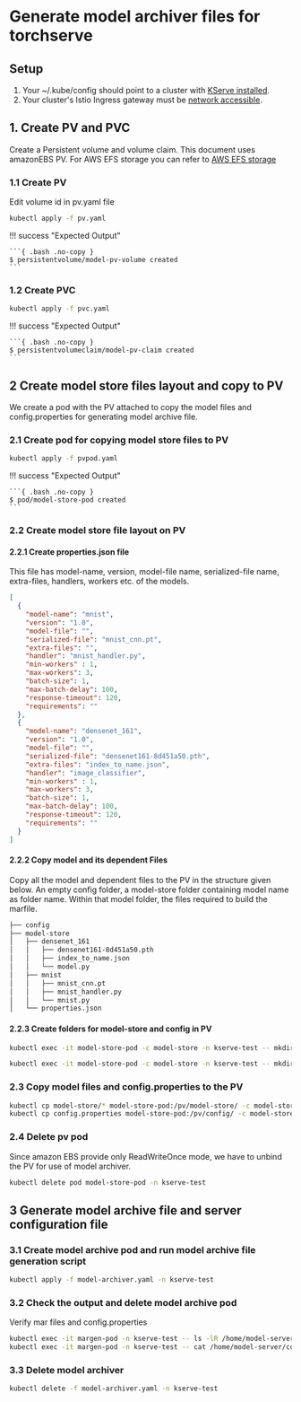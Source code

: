 # Generate model archiver files for torchserve

## Setup

1. Your ~/.kube/config should point to a cluster with [KServe installed](../../../../get_started/README.md#4-Install-kserve).
2. Your cluster's Istio Ingress gateway must be [network accessible](https://istio.io/latest/docs/tasks/traffic-management/ingress/ingress-control/).

## 1. Create PV and PVC

Create a Persistent volume and volume claim. This document uses amazonEBS PV. For AWS EFS storage you can refer to [AWS EFS storage](https://github.com/pytorch/serve/blob/master/kubernetes/EKS/README.md#setup-persistentvolume-backed-by-efs)

### 1.1 Create PV

Edit volume id in pv.yaml file

```bash
kubectl apply -f pv.yaml
```

!!! success "Expected Output"

    ```{ .bash .no-copy }
    $ persistentvolume/model-pv-volume created
    ```

### 1.2 Create PVC

```bash
kubectl apply -f pvc.yaml
```

!!! success "Expected Output"

    ```{ .bash .no-copy }
    $ persistentvolumeclaim/model-pv-claim created
    ```

## 2 Create model store files layout and copy to PV

We create a pod with the PV attached to copy the model files and config.properties for generating model archive file.

### 2.1 Create pod for copying model store files to PV

```bash
kubectl apply -f pvpod.yaml
```

!!! success "Expected Output"

    ```{ .bash .no-copy }
    $ pod/model-store-pod created
    ```

### 2.2 Create model store file layout on PV

#### 2.2.1 Create properties.json file

This file has model-name, version, model-file name, serialized-file name, extra-files, handlers, workers etc. of the models.

```json
[
  {
    "model-name": "mnist",
    "version": "1.0",
    "model-file": "",
    "serialized-file": "mnist_cnn.pt",
    "extra-files": "",
    "handler": "mnist_handler.py",
    "min-workers" : 1,
    "max-workers": 3,
    "batch-size": 1,
    "max-batch-delay": 100,
    "response-timeout": 120,
    "requirements": ""
  },
  {
    "model-name": "densenet_161",
    "version": "1.0",
    "model-file": "",
    "serialized-file": "densenet161-8d451a50.pth",
    "extra-files": "index_to_name.json",
    "handler": "image_classifier",
    "min-workers" : 1,
    "max-workers": 3,
    "batch-size": 1,
    "max-batch-delay": 100,
    "response-timeout": 120,
    "requirements": ""
  }
]
```

#### 2.2.2 Copy model and its dependent Files

Copy all the model and dependent files to the PV in the structure given below.
An empty config folder, a model-store folder containing model name as folder name. Within that model folder, the files required to build the marfile.

```bash
├── config
├── model-store
│   ├── densenet_161
│   │   ├── densenet161-8d451a50.pth
│   │   ├── index_to_name.json
│   │   └── model.py
│   ├── mnist
│   │   ├── mnist_cnn.pt
│   │   ├── mnist_handler.py
│   │   └── mnist.py
│   └── properties.json

```

#### 2.2.3 Create folders for model-store and config in PV

```bash
kubectl exec -it model-store-pod -c model-store -n kserve-test -- mkdir /pv/model-store/

kubectl exec -it model-store-pod -c model-store -n kserve-test -- mkdir /pv/config/
```

### 2.3 Copy model files and config.properties to the PV

```bash
kubectl cp model-store/* model-store-pod:/pv/model-store/ -c model-store -n kserve-test
kubectl cp config.properties model-store-pod:/pv/config/ -c model-store -n kserve-test
```

### 2.4 Delete pv pod

Since amazon EBS provide only ReadWriteOnce mode, we have to unbind the PV for use of model archiver.

```bash
kubectl delete pod model-store-pod -n kserve-test
```

## 3 Generate model archive file and server configuration file

### 3.1 Create model archive pod and run model archive file generation script

```bash
kubectl apply -f model-archiver.yaml -n kserve-test
```

### 3.2 Check the output and delete model archive pod

Verify mar files and config.properties

```bash
kubectl exec -it margen-pod -n kserve-test -- ls -lR /home/model-server/model-store
kubectl exec -it margen-pod -n kserve-test -- cat /home/model-server/config/config.properties
```

### 3.3 Delete model archiver

```bash
kubectl delete -f model-archiver.yaml -n kserve-test
```
